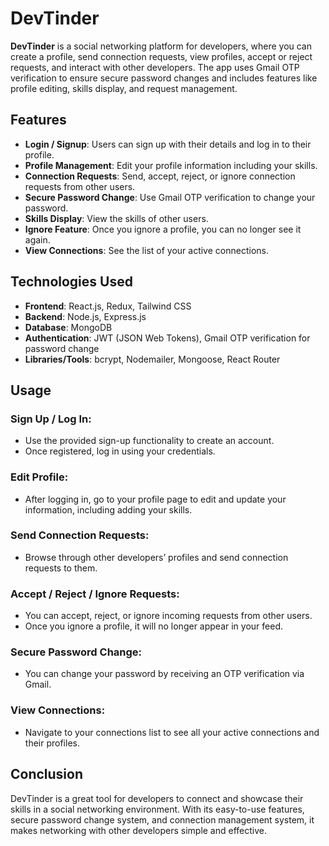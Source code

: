 # DevTinder 

**DevTinder** is a social networking platform for developers, where you can create a profile, send connection requests, view profiles, accept or reject requests, and interact with other developers. The app uses Gmail OTP verification to ensure secure password changes and includes features like profile editing, skills display, and request management.

## Features

- **Login / Signup**: Users can sign up with their details and log in to their profile.
- **Profile Management**: Edit your profile information including your skills.
- **Connection Requests**: Send, accept, reject, or ignore connection requests from other users.
- **Secure Password Change**: Use Gmail OTP verification to change your password.
- **Skills Display**: View the skills of other users.
- **Ignore Feature**: Once you ignore a profile, you can no longer see it again.
- **View Connections**: See the list of your active connections.

## Technologies Used

- **Frontend**: React.js, Redux, Tailwind CSS
- **Backend**: Node.js, Express.js
- **Database**: MongoDB
- **Authentication**: JWT (JSON Web Tokens), Gmail OTP verification for password change
- **Libraries/Tools**: bcrypt, Nodemailer, Mongoose, React Router

## Usage

### Sign Up / Log In:
- Use the provided sign-up functionality to create an account.
- Once registered, log in using your credentials.

### Edit Profile:
- After logging in, go to your profile page to edit and update your information, including adding your skills.

### Send Connection Requests:
- Browse through other developers’ profiles and send connection requests to them.

### Accept / Reject / Ignore Requests:
- You can accept, reject, or ignore incoming requests from other users.
- Once you ignore a profile, it will no longer appear in your feed.

### Secure Password Change:
- You can change your password by receiving an OTP verification via Gmail.

### View Connections:
- Navigate to your connections list to see all your active connections and their profiles.

## Conclusion

DevTinder is a great tool for developers to connect and showcase their skills in a social networking environment. With its easy-to-use features, secure password change system, and connection management system, it makes networking with other developers simple and effective.
